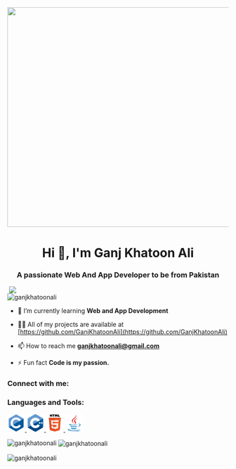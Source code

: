 <img src="https://grindsuccess.com/wp-content/uploads/2022/04/Web-Development-Company-Names-768x425.jpg" width="1000" height="500px">
<h1 align="center">Hi 👋, I'm Ganj Khatoon Ali</h1>
<h3 align="center">A passionate Web And App Developer to be from Pakistan</h3>
<img src="https://i.pinimg.com/originals/fb/c6/f3/fbc6f31bd3b84159470b973aca7e0f97.gif" width="500" align="right">

<p align="left"> <img src="https://komarev.com/ghpvc/?username=ganjkhatoonali&label=Profile%20views&color=0e75b6&style=flat" alt="ganjkhatoonali" /> </p>

- 🌱 I’m currently learning **Web and App Development**

- 👨‍💻 All of my projects are available at [https://github.com/GanjKhatoonAli](https://github.com/GanjKhatoonAli)

- 📫 How to reach me **ganjkhatoonali@gmail.com**

- ⚡ Fun fact **Code is my passion.**

<h3 align="left">Connect with me:</h3>
<p align="left">
</p>

<h3 align="left">Languages and Tools:</h3>
<p align="left"> <a href="https://www.cprogramming.com/" target="_blank" rel="noreferrer"> <img src="https://raw.githubusercontent.com/devicons/devicon/master/icons/c/c-original.svg" alt="c" width="40" height="40"/> </a> <a href="https://www.w3schools.com/cpp/" target="_blank" rel="noreferrer"> <img src="https://raw.githubusercontent.com/devicons/devicon/master/icons/cplusplus/cplusplus-original.svg" alt="cplusplus" width="40" height="40"/> </a> <a href="https://www.w3.org/html/" target="_blank" rel="noreferrer"> <img src="https://raw.githubusercontent.com/devicons/devicon/master/icons/html5/html5-original-wordmark.svg" alt="html5" width="40" height="40"/> </a> <a href="https://www.java.com" target="_blank" rel="noreferrer"> <img src="https://raw.githubusercontent.com/devicons/devicon/master/icons/java/java-original.svg" alt="java" width="40" height="40"/> </a> </p>

<p><img align="left" src="https://github-readme-stats.vercel.app/api/top-langs?username=ganjkhatoonali&show_icons=true&locale=en&layout=compact" alt="ganjkhatoonali" /></p>

<p>&nbsp;<img align="center" src="https://github-readme-stats.vercel.app/api?username=ganjkhatoonali&show_icons=true&locale=en" alt="ganjkhatoonali" /></p>

<p><img align="center" src="https://github-readme-streak-stats.herokuapp.com/?user=ganjkhatoonali&" alt="ganjkhatoonali" /></p>

<!--
**GanjKhatoonAli/GanjKhatoonAli** is a ✨ _special_ ✨ repository because its `README.md` (this file) appears on your GitHub profile.

Here are some ideas to get you started:

- 🔭 I’m currently working on ...
- 🌱 I’m currently learning ...
- 👯 I’m looking to collaborate on ...
- 🤔 I’m looking for help with ...
- 💬 Ask me about ...
- 📫 How to reach me: ...
- 😄 Pronouns: ...
- ⚡ Fun fact: ...
-->
